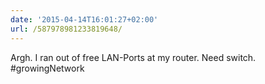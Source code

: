 ```yaml
---
date: '2015-04-14T16:01:27+02:00'
url: /587978981233819648/
---
```

Argh. I ran out of free LAN-Ports at my router. Need switch. #growingNetwork

